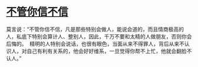 # [不管你信不信](https://github.com/platojobs/SFLOG/issues/310)

莫言说：“不管你信不信，凡是那些特别会做人，能说会道的，而且情商极高的人，私底下特别会算计人、整别人，因此，千万不要和太精的人做朋友，否则你会后悔的。
﻿
精明的人特别会说话，也很有眼色，当面从来不得罪人，背后从来不认识人，对自己有利有关系的，他会好好维系，一旦觉得你帮不上忙，他就会翻脸不认人。”